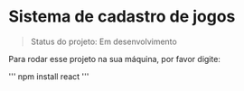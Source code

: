 # Sistema de cadastro de jogos

 > Status do projeto: Em desenvolvimento

 Para rodar esse projeto na sua máquina, por favor digite:

'''
npm install react
'''
